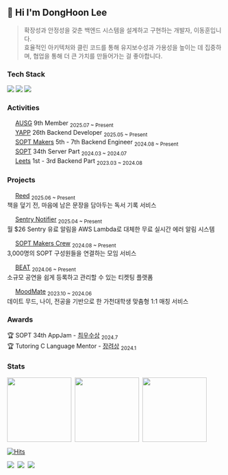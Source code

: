 <div align="left">

## 👋 Hi I'm DongHoon Lee

> 확장성과 안정성을 갖춘 백엔드 시스템을 설계하고 구현하는 개발자, 이동훈입니다.  
> 효율적인 아키텍처와 클린 코드를 통해 유지보수성과 가용성을 높이는 데 집중하며, 협업을 통해 더 큰 가치를 만들어가는 걸 좋아합니다.

### Tech Stack
<p align="left">
  <img src="https://img.shields.io/badge/Java-007396?style=flat-square&logo=openjdk&logoColor=white"/>
  <img src="https://img.shields.io/badge/Kotlin-7F52FF?style=flat-square&logo=kotlin&logoColor=white"/>
  <img src="https://img.shields.io/badge/Spring-6DB33F?style=flat-square&logo=spring&logoColor=white"/>
</p>


### Activities
<img src="https://avatars.githubusercontent.com/u/40321838?v=4" width="15"/> [AUSG](https://ausg.me/) 9th Member <sub>2025.07 ~ Present</sub>  
<img src="https://avatars.githubusercontent.com/u/101037471?s=200&v=4" width="15"/> [YAPP](https://www.yapp.co.kr/) 26th Backend Developer <sub>2025.05 ~ Present</sub>  
<img src="https://avatars.githubusercontent.com/u/113594441?s=200&v=4" width="15"/> [SOPT Makers](https://makers.sopt.org/) 5th - 7th Backend Engineer <sub>2024.08 ~ Present</sub>  
<img src="https://avatars.githubusercontent.com/u/164750478?s=200&v=4" width="15"/> [SOPT](https://www.sopt.org/) 34th Server Part <sub>2024.03 ~ 2024.07</sub>  
<img src="https://avatars.githubusercontent.com/u/131857544?s=200&v=4" width="15"/> [Leets](https://leets.land/) 1st - 3rd Backend Part <sub>2023.03 ~ 2024.08</sub>  


### Projects
<img src="https://github.com/user-attachments/assets/8d9964e8-a02b-4ab8-bf0c-f01e4d4b6666" width="15"/> [Reed](https://github.com/YAPP-Github/Reed-Server) <sub>2025.06 ~ Present</sub>  
책을 덮기 전, 마음에 남은 문장을 담아두는 독서 기록 서비스  

<img src="https://images.icon-icons.com/2148/PNG/512/sentry_icon_132005.png" width="15"/> [Sentry Notifier](https://github.com/sopt-makers/sentry-notifier) <sub>2025.04 ~ Present</sub>  
월 $26 Sentry 유료 알림을 AWS Lambda로 대체한 무료 실시간 에러 알림 시스템  

<img src="https://avatars.githubusercontent.com/u/113594441?s=200&v=4" width="15"/> [SOPT Makers Crew](https://github.com/sopt-makers/sopt-crew-backend) <sub>2024.08 ~ Present</sub>  
3,000명의 SOPT 구성원들을 연결하는 모임 서비스  

<img src="https://github.com/user-attachments/assets/3596a16d-8d39-48ee-b3f0-d55c710faa0d" width="15"/> [BEAT](https://github.com/TEAM-BEAT/BEAT-SERVER) <sub>2024.06 ~ Present</sub>  
소규모 공연을 쉽게 등록하고 관리할 수 있는 티켓팅 플랫폼  

<img src="https://github.com/user-attachments/assets/06a568fe-4bcd-47ed-80fe-54c09537e351" width="15"/> [MoodMate](https://github.com/Leets-Official/MoodMate-BE) <sub>2023.10 ~ 2024.06</sub>  
데이트 무드, 나이, 전공을 기반으로 한 가천대학생 맞춤형 1:1 매칭 서비스  


### Awards
🏆 SOPT 34th AppJam - <a href="https://cyclic-basket-9b5.notion.site/637106c4eb4448519accefc31a88b518?pvs=74">최우수상</a> <sub>2024.7</sub> </br>
🏆 Tutoring C Language Mentor - <a href="https://cyclic-basket-9b5.notion.site/6628fd1752cc4836a323d2ebba6de343?pvs=74">장려상</a> <sub>2024.1</sub>


### Stats

<div style="display: flex; align-items: center; gap: 8px;">
  <a href="https://github.com/anuraghazra/github-readme-stats">
    <img height="150" src="https://github-readme-stats.vercel.app/api?username=hoonyworld&hide_title=true&show_icons=true&disable_animations=true&theme=vue&card_width=280"/>
  </a>
  <img height="150" src="https://github-readme-stats.vercel.app/api/top-langs/?username=hoonyworld&layout=compact&theme=vue&card_width=280"/>
  <a href="https://www.gitanimals.org/en_US?utm_medium=image&utm_source=hoonyworld&utm_content=line">
  <img
    src="https://render.gitanimals.org/lines/hoonyworld?pet-id=738301841342521628"
    width="150"
    height="150"
  />
</a>
</div>  

[![Hits](https://hits.seeyoufarm.com/api/count/incr/badge.svg?url=https%3A%2F%2Fgithub.com%2Fhoonyworld&count_bg=%23E9CEC4&title_bg=%23D992E3&icon=&icon_color=%23E7E7E7&title=hits&edge_flat=false)](https://hits.seeyoufarm.com)

<p align="left">
  <a href="https://01codingjourney.tistory.com"><img src="https://img.shields.io/badge/Blog-000000?style=flat-square&logo=Tistory&logoColor=white"></a>&nbsp
  <a href="mailto:donghoon0203@gmail.com"><img src="https://img.shields.io/badge/Gmail-EA4335?style=flat-square&logo=Gmail&logoColor=white"></a>&nbsp
  <a href="https://www.linkedin.com/in/movehoon"><img src="https://img.shields.io/badge/LinkedIn-0077B5?style=flat-square&logo=Linkedin&logoColor=white"/>
</p>
